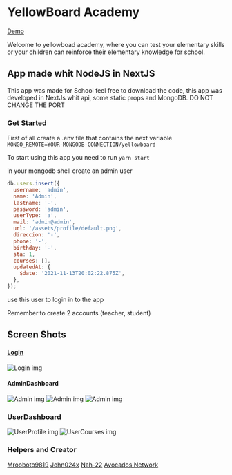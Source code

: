 # YellowBoard Academy

[Demo](https://www.yellowboard.avocadosnetwork.com)

Welcome to yellowboad academy, where you can test your elementary skills or your children can reinforce their elementary knowledge for school.

## App made whit NodeJS in NextJS

This app was made for School feel free to download the code, this app was developed in NextJs whit api, some static props and MongoDB. DO NOT CHANGE THE PORT

### Get Started

First of all create a .env file that contains the next variable `MONGO_REMOTE=YOUR-MONGODB-CONNECTION/yellowboard`

To start using this app you need to run `yarn start`

in your mongodb shell create an admin user

```javascript
db.users.insert({
  username: 'admin',
  name: 'Admin',
  lastname: '-',
  password: 'admin',
  userType: 'a',
  mail: 'admin@admin',
  url: '/assets/profile/default.png',
  direccion: '-',
  phone: '-',
  birthday: '-',
  sta: 1,
  courses: [],
  updatedAt: {
    $date: '2021-11-13T20:02:22.875Z',
  },
});
```

use this user to login in to the app

Remember to create 2 accounts (teacher, student)

## Screen Shots

#### [Login](https://ibb.co/ZgSgh9m)

![Login img](https://ibb.co/ZgSgh9m)

#### AdminDashboard

![Admin img](https://ibb.co/ScD64rz)
![Admin img](https://ibb.co/KhBpWHy)
![Admin img](https://ibb.co/D7tF1LW)

### UserDashboard

![UserProfile img](https://ibb.co/9w2jtgT)
![UserCourses img](https://ibb.co/DWsyP0F)

### Helpers and Creator

[Mrooboto9819](https://github.com/Mrroboto9819)
[John024x](https://github.com/john024x)
[Nah-22](https://github.com/NaH-22)
[Avocados Network](https://www.avocadosnetwork.com)
